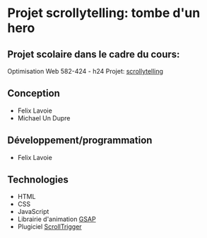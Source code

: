 # Projet scrollytelling: tombe d'un hero
## Projet scolaire dans le cadre du cours: 
Optimisation Web 582-424 - h24  Projet: [scrollytelling](https://tim-montmorency.com/timdoc/582-424MO/projet-scrollytelling/)
## Conception
- Felix Lavoie
- Michael Un Dupre
## Développement/programmation
- Felix Lavoie
## Technologies
- HTML
- CSS
- JavaScript
- Librairie d'animation [GSAP](https://gsap.com)
- Plugiciel [ScrollTrigger](https://gsap.com/docs/v3/Plugins/ScrollTrigger/)

